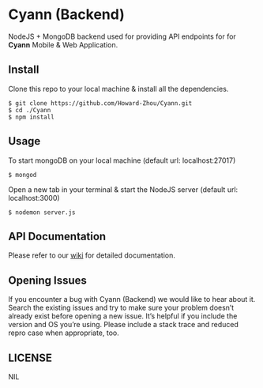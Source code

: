 # Cyann (Backend)

NodeJS + MongoDB backend used for providing API endpoints for for **Cyann** Mobile & Web Application.

## Install

Clone this repo to your local machine & install all the dependencies.
```
$ git clone https://github.com/Howard-Zhou/Cyann.git
$ cd ./Cyann
$ npm install
```

## Usage

To start mongoDB on your local machine (default url: localhost:27017)
``` 
$ mongod
```
Open a new tab in your terminal & start the NodeJS server (default url: localhost:3000)
```
$ nodemon server.js
```

## API Documentation
Please refer to our [wiki](https://github.com/Howard-Zhou/Cyann/wiki) for detailed documentation.

## Opening Issues
If you encounter a bug with Cyann (Backend) we would like to hear about it. Search the existing issues and try to make sure your problem doesn’t already exist before opening a new issue. It’s helpful if you include the version and OS you’re using. Please include a stack trace and reduced repro case when appropriate, too.

## LICENSE
NIL

